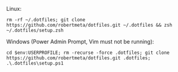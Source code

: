 Linux:

    rm -rf ~/.dotfiles; git clone https://github.com/robertmeta/dotfiles.git ~/.dotfiles && zsh ~/.dotfiles/setup.zsh

Windows (Power Admin Prompt, Vim must not be running):

    cd $env:USERPROFILE; rm -recurse -force .dotfiles; git clone https://github.com/robertmeta/dotfiles.git .dotfiles; .\.dotfiles\setup.ps1
